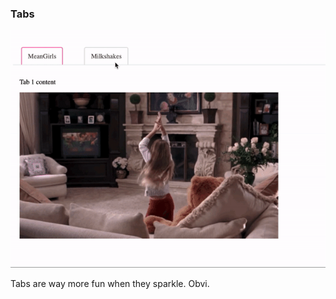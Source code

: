 ### Tabs

![sparkle tabs](./img/tabs.gif)

<span class="sweet-effect-left">Tabs are way more fun when they sparkle. Obvi.</span>
